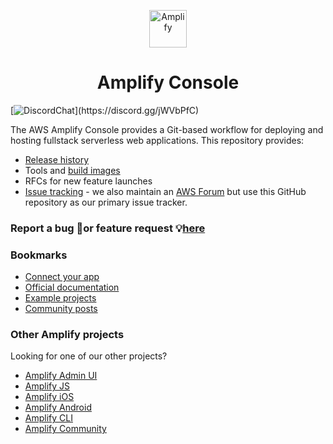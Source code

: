 <p align="center">
  <a href="https://console.amplify.aws">
    <img alt="Amplify" src="https://github.com/aws-amplify/community/blob/master/src/assets/images/logo-dark.png" width="60" />
  </a>
</p>
<h1 align="center">
  Amplify Console
</h1>

[![DiscordChat](https://img.shields.io/discord/308323056592486420?logo=discord")](https://discord.gg/jWVbPfC)

The AWS Amplify Console provides a Git-based workflow for deploying and hosting fullstack serverless web applications. This repository provides:

- [Release history](https://github.com/aws-amplify/amplify-console/blob/master/CHANGELOG.md)
- Tools and [build images](https://github.com/aws-amplify/amplify-console/tree/master/images)
- RFCs for new feature launches
- [Issue tracking](https://github.com/aws-amplify/amplify-console/issues) - we also maintain an [AWS Forum](https://forums.aws.amazon.com/forum.jspa?forumID=314) but use this GitHub repository as our primary issue tracker.

### Report a bug 🐛or feature request 💡[here](https://github.com/aws-amplify/amplify-console/issues/new/choose)

### Bookmarks

- [Connect your app](https://console.amplify.aws)
- [Official documentation](https://docs.aws.amazon.com/amplify/latest/userguide/welcome.html)
- [Example projects](https://aws.amazon.com/amplify/console/getting-started/)
- [Community posts](https://amplify.aws/community/posts)

### Other Amplify projects

Looking for one of our other projects?

- [Amplify Admin UI](https://github.com/aws-amplify/amplify-adminui)
- [Amplify JS](https://github.com/aws-amplify/amplify-js/issues)
- [Amplify iOS](https://github.com/aws-amplify/amplify-ios/issues)
- [Amplify Android](https://github.com/aws-amplify/amplify-android/issues)
- [Amplify CLI](https://github.com/aws-amplify/amplify-cli/issues)
- [Amplify Community](https://amplify.aws/community)
